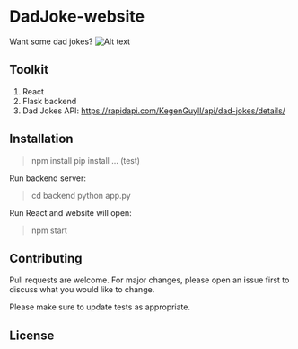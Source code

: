 # DadJoke-website
Want some dad jokes? 
![Alt text](src/images/screenshot.png?raw=true "Webseite screenshot")

## Toolkit
1. React
2. Flask backend
3. Dad Jokes API: https://rapidapi.com/KegenGuyll/api/dad-jokes/details/ 

## Installation
> npm install
> pip install
... (test)

Run backend server:
> cd backend
> python app.py

Run React and website will open:
> npm start

## Contributing
Pull requests are welcome. For major changes, please open an issue first
to discuss what you would like to change.

Please make sure to update tests as appropriate.

## License

